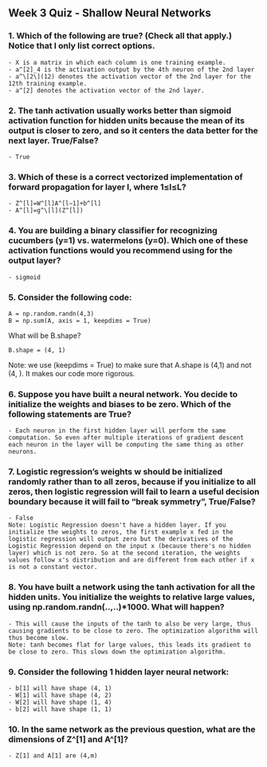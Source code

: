 ## Week 3 Quiz -  Shallow Neural Networks

### 1. Which of the following are true? (Check all that apply.) **Notice that I only list correct options.**

    - X is a matrix in which each column is one training example.
    - a^[2]_4 is the activation output by the 4th neuron of the 2nd layer
    - a^\[2\](12) denotes the activation vector of the 2nd layer for the 12th training example.
    - a^[2] denotes the activation vector of the 2nd layer.
    

### 2. The tanh activation usually works better than sigmoid activation function for hidden units because the mean of its output is closer to zero, and so it centers the data better for the next layer. True/False?

    - True
    
### 3. Which of these is a correct vectorized implementation of forward propagation for layer l, where 1≤l≤L?

    - Z^[l]=W^[l]A^[l−1]+b^[l]
    - A^[l]=g^\[l](Z^[l])

### 4. You are building a binary classifier for recognizing cucumbers (y=1) vs. watermelons (y=0). Which one of these activation functions would you recommend using for the output layer?

    - sigmoid
    
### 5. Consider the following code:

```
A = np.random.randn(4,3)
B = np.sum(A, axis = 1, keepdims = True)
```

What will be B.shape?

`B.shape = (4, 1)`

Note: we use (keepdims = True) to make sure that A.shape is (4,1) and not (4, ). It makes our code more rigorous.

### 6. Suppose you have built a neural network. You decide to initialize the weights and biases to be zero. Which of the following statements are True?

    - Each neuron in the first hidden layer will perform the same computation. So even after multiple iterations of gradient descent each neuron in the layer will be computing the same thing as other neurons.
 
### 7. Logistic regression’s weights w should be initialized randomly rather than to all zeros, because if you initialize to all zeros, then logistic regression will fail to learn a useful decision boundary because it will fail to “break symmetry”, True/False?

    - False
    Note: Logistic Regression doesn't have a hidden layer. If you initialize the weights to zeros, the first example x fed in the logistic regression will output zero but the derivatives of the Logistic Regression depend on the input x (because there's no hidden layer) which is not zero. So at the second iteration, the weights values follow x's distribution and are different from each other if x is not a constant vector.

### 8. You have built a network using the tanh activation for all the hidden units. You initialize the weights to relative large values, using np.random.randn(..,..)*1000. What will happen?

    - This will cause the inputs of the tanh to also be very large, thus causing gradients to be close to zero. The optimization algorithm will thus become slow.
    Note: tanh becomes flat for large values, this leads its gradient to be close to zero. This slows down the optimization algorithm.
    
### 9. Consider the following 1 hidden layer neural network:

    - b[1] will have shape (4, 1)
    - W[1] will have shape (4, 2)
    - W[2] will have shape (1, 4)
    - b[2] will have shape (1, 1)
    
### 10. In the same network as the previous question, what are the dimensions of Z^[1] and A^[1]?

    - Z[1] and A[1] are (4,m)